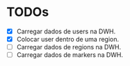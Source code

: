 # TODOs

- [X] Carregar dados de users na DWH.
- [X] Colocar user dentro de uma region.
- [ ] Carregar dados de regions na DWH.
- [ ] Carregar dados de markers na DWH.